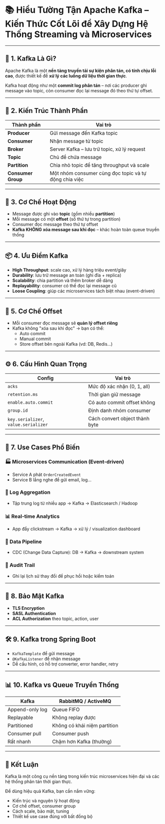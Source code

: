 # 📚 Hiểu Tường Tận Apache Kafka – Kiến Thức Cốt Lõi để Xây Dựng Hệ Thống Streaming và Microservices

---

## 🧠 1. Kafka Là Gì?

Apache Kafka là một **nền tảng truyền tải sự kiện phân tán, có tính chịu lỗi cao**, được thiết kế để **xử lý các luồng dữ liệu thời gian thực**.

Kafka hoạt động như một **commit log phân tán** – nơi các producer ghi message vào topic, còn consumer đọc lại message đó theo thứ tự offset.

---

## 🧱 2. Kiến Trúc Thành Phần

| Thành phần | Vai trò |
|------------|--------|
| **Producer** | Gửi message đến Kafka topic |
| **Consumer** | Nhận message từ topic |
| **Broker** | Server Kafka – lưu trữ topic, xử lý request |
| **Topic** | Chủ đề chứa message |
| **Partition** | Chia nhỏ topic để tăng throughput và scale |
| **Consumer Group** | Một nhóm consumer cùng đọc topic và tự động chia việc |

---

## 🔁 3. Cơ Chế Hoạt Động

- Message được ghi vào **topic** (gồm nhiều **partition**)
- Mỗi message có một **offset** (số thứ tự trong partition)
- Consumer đọc message theo thứ tự offset
- **Kafka KHÔNG xóa message sau khi đọc** – khác hoàn toàn queue truyền thống

---

## 📦 4. Ưu Điểm Kafka

- **High Throughput**: scale cao, xử lý hàng triệu event/giây
- **Durability**: lưu trữ message an toàn (ghi đĩa + replica)
- **Scalability**: chia partition và thêm broker dễ dàng
- **Replayability**: consumer có thể đọc lại message cũ
- **Loose Coupling**: giúp các microservices tách biệt nhau (event-driven)

---

## 🧩 5. Cơ Chế Offset

- Mỗi consumer đọc message sẽ **quản lý offset riêng**
- Kafka không "xóa sau khi đọc" → bạn có thể:
  - Auto commit
  - Manual commit
  - Store offset bên ngoài Kafka (vd: DB, Redis...)

---

## ⚙️ 6. Cấu Hình Quan Trọng

| Config | Vai trò |
|--------|--------|
| `acks` | Mức độ xác nhận (0, 1, all) |
| `retention.ms` | Thời gian giữ message |
| `enable.auto.commit` | Có auto commit offset không |
| `group.id` | Định danh nhóm consumer |
| `key.serializer`, `value.serializer` | Cách convert object thành byte |

---

## 📌 7. Use Cases Phổ Biến

### 🏭 Microservices Communication (Event-driven)
- Service A phát `OrderCreatedEvent`
- Service B lắng nghe để gửi email, log...

### 🧾 Log Aggregation
- Tập trung log từ nhiều app → Kafka → Elasticsearch / Hadoop

### 📊 Real-time Analytics
- App đẩy clickstream → Kafka → xử lý / visualization dashboard

### 🔄 Data Pipeline
- CDC (Change Data Capture): DB → Kafka → downstream system

### 🧪 Audit Trail
- Ghi lại lịch sử thay đổi để phục hồi hoặc kiểm toán

---

## 🔐 8. Bảo Mật Kafka

- **TLS Encryption**
- **SASL Authentication**
- **ACL Authorization** theo topic, action, user

---

## 🛠 9. Kafka trong Spring Boot

- `KafkaTemplate` để gửi message
- `@KafkaListener` để nhận message
- Dễ cấu hình, có hỗ trợ converter, error handler, retry

---

## 📊 10. Kafka vs Queue Truyền Thống

| Kafka | RabbitMQ / ActiveMQ |
|-------|----------------------|
| Append-only log | Queue FIFO |
| Replayable | Không replay được |
| Partitioned | Không có khái niệm partition |
| Consumer pull | Consumer push |
| Rất nhanh | Chậm hơn Kafka (thường) |

---

## 🧠 Kết Luận

Kafka là một công cụ nền tảng trong kiến trúc microservices hiện đại và các hệ thống phân tán thời gian thực.

Để dùng hiệu quả Kafka, bạn cần nắm vững:
- Kiến trúc và nguyên lý hoạt động
- Cơ chế offset, consumer group
- Cách scale, bảo mật, tuning
- Thiết kế use case đúng với bất đồng bộ